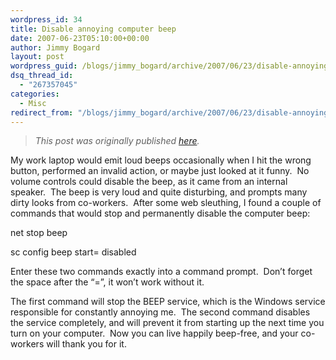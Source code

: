 ```yaml
---
wordpress_id: 34
title: Disable annoying computer beep
date: 2007-06-23T05:10:00+00:00
author: Jimmy Bogard
layout: post
wordpress_guid: /blogs/jimmy_bogard/archive/2007/06/23/disable-annoying-computer-beep.aspx
dsq_thread_id:
  - "267357045"
categories:
  - Misc
redirect_from: "/blogs/jimmy_bogard/archive/2007/06/23/disable-annoying-computer-beep.aspx/"
---
```

> _This post was originally published [here](http://grabbagoft.blogspot.com/2007/06/disable-annoying-computer-beep.html)._

My work laptop would emit loud beeps occasionally when I hit the wrong button, performed an invalid action, or maybe just looked at it funny.&nbsp; No volume controls could disable the beep, as it came from an internal speaker.&nbsp; The beep is very loud and quite disturbing,&nbsp;and prompts many dirty looks from&nbsp;co-workers.&nbsp; After some web sleuthing, I found a couple of commands that would stop and permanently disable the computer beep:

net stop beep

sc config beep start= disabled

Enter these two commands exactly into a command prompt.&nbsp; Don&#8217;t forget the space after the &#8220;=&#8221;, it won&#8217;t work without it.

The first command will stop the BEEP service, which is the Windows service responsible for constantly annoying me.&nbsp; The second command disables the service completely, and will prevent it from starting up the next time you turn on your computer.&nbsp; Now you can live happily beep-free, and&nbsp;your co-workers will thank you for it.